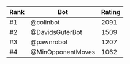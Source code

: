 Rank|Bot|Rating
---|---|---
#1|@colinbot|2091
#2|@DavidsGuterBot|1509
#3|@pawnrobot|1207
#4|@MinOpponentMoves|1062
